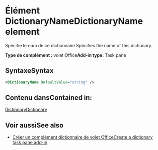 # <a name="dictionaryname-element"></a><span data-ttu-id="44012-101">Élément DictionaryName</span><span class="sxs-lookup"><span data-stu-id="44012-101">DictionaryName element</span></span>

<span data-ttu-id="44012-102">Spécifie le nom de ce dictionnaire.</span><span class="sxs-lookup"><span data-stu-id="44012-102">Specifies the name of this dictionary.</span></span>

<span data-ttu-id="44012-103">**Type de complément :** volet Office</span><span class="sxs-lookup"><span data-stu-id="44012-103">**Add-in type:** Task pane</span></span>

## <a name="syntax"></a><span data-ttu-id="44012-104">Syntaxe</span><span class="sxs-lookup"><span data-stu-id="44012-104">Syntax</span></span>

```XML
<DictionaryName DefaultValue="string" />
```

## <a name="contained-in"></a><span data-ttu-id="44012-105">Contenu dans</span><span class="sxs-lookup"><span data-stu-id="44012-105">Contained in:</span></span>

[<span data-ttu-id="44012-106">Dictionary</span><span class="sxs-lookup"><span data-stu-id="44012-106">Dictionary</span></span>](dictionary.md)

## <a name="see-also"></a><span data-ttu-id="44012-107">Voir aussi</span><span class="sxs-lookup"><span data-stu-id="44012-107">See also</span></span>

- [<span data-ttu-id="44012-108">Créer un complément dictionnaire de volet Office</span><span class="sxs-lookup"><span data-stu-id="44012-108">Create a dictionary task pane add-in</span></span>](https://docs.microsoft.com/office/dev/add-ins/word/dictionary-task-pane-add-ins)
    
